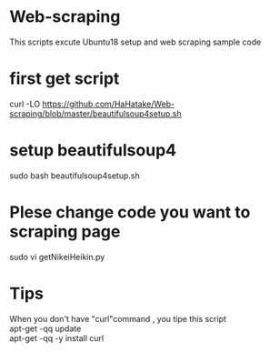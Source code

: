 # Web-scraping
This scripts excute Ubuntu18 setup and web scraping sample code


# first get script  
curl -LO https://github.com/HaHatake/Web-scraping/blob/master/beautifulsoup4setup.sh

# setup beautifulsoup4
sudo bash beautifulsoup4setup.sh  

# Plese change code you want to scraping page
sudo vi getNikeiHeikin.py    

# Tips
When you don't have "curl"command , you tipe this script  
apt-get -qq update  
apt-get -qq -y install curl  
